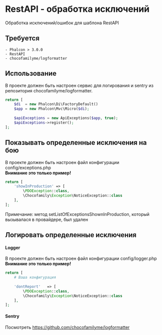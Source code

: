 # RestAPI - обработка исключений

Обработка исключений/ошибок для шаблона RestAPI

## Требуется
    - Phalcon > 3.0.0
    - RestAPI
    - chocofamilyme/logformatter
    
## Использование
В проекте должен быть настроен сервис для логирования и sentry из репозитория chocofamilyme/logformatter.

````php
return [
    $di  = new Phalcon\Di\FactoryDefault()
    $app = new Phalcon\Mvc\Micro($di);
    
    $apiExceptions = new ApiExceptions($app, true);
    $apiExceptions->register();
];
````

## Показывать определенные исключения на бою
В проекте должен быть настроен файл конфигурации config/exceptions.php <br/>
**Внимание это только пример!**
````php
return [
    'showInProduction' => [
        \PDOException::class,
        \Chocofamily\Exception\NoticeException::class
    ],
];
````
Примечание: метод setListOfExceptionsShownInProduction, который вызывалася в провайдере, был удален 

## Логировать определенные исключения
#### Logger
В проекте должен быть настроен файл конфигурации config/logger.php <br/>
**Внимание это только пример!**
````php
return [
    # Ваша конфигурация
    
    'dontReport'   => [
        \PDOException::class,
        \Chocofamily\Exception\NoticeException::class
    ],
];
````
#### Sentry
Посмотреть https://github.com/chocofamilyme/logformatter
